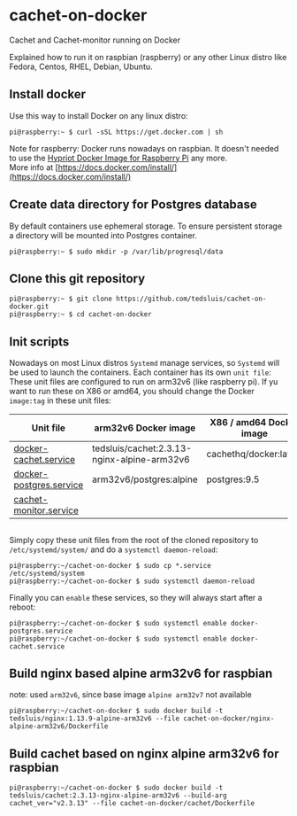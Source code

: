 # cachet-on-docker
Cachet and Cachet-monitor running on Docker
  
Explained how to run it on raspbian (raspberry) or any other Linux distro like Fedora, Centos, RHEL, Debian, Ubuntu.  
  
## Install docker  
Use this way to install Docker on any linux distro:  
```
pi@raspberry:~ $ curl -sSL https://get.docker.com | sh
```
Note for raspberry: Docker runs nowadays on raspbian. It doesn't needed to use the [Hypriot Docker Image for Raspberry Pi](https://blog.hypriot.com/getting-started-with-docker-on-your-arm-device/) any more.  
More info at [https://docs.docker.com/install/](https://docs.docker.com/install/)  
  
## Create data directory for Postgres database  
By default containers use ephemeral storage. To ensure persistent storage a directory will be mounted into Postgres container.   
```
pi@raspberry:~ $ sudo mkdir -p /var/lib/progresql/data
```
  
## Clone this git repository  
```
pi@raspberry:~ $ git clone https://github.com/tedsluis/cachet-on-docker.git
pi@raspberry:~ $ cd cachet-on-docker
```  
   
## Init scripts  
Nowadays on most Linux distros `Systemd` manage services, so `Systemd` will be used to launch the containers. Each container has its own `unit file`:  
These unit files are configured to run on arm32v6 (like raspberry pi). If yu want to run these on X86 or amd64, you should change the Docker `image:tag` in these unit files:  

| Unit file                                                                                                   | arm32v6 Docker image                        | X86 / amd64 Docker image |
| ----------------------------------------------------------------------------------------------------------- | ------------------------------------------- | ------------------------ |
| [docker-cachet.service](https://github.com/tedsluis/cachet-on-docker/blob/master/docker-cachet.service)     | tedsluis/cachet:2.3.13-nginx-alpine-arm32v6 | cachethq/docker:latest   |
| [docker-postgres.service](https://github.com/tedsluis/cachet-on-docker/blob/master/docker-postgres.service) | arm32v6/postgres:alpine                     | postgres:9.5             |
| [cachet-monitor.service](https://github.com/tedsluis/cachet-on-docker/blob/master/cachet-monitor.service)   |                                             |                          |
  
## 
Simply copy these unit files from the root of the cloned repository to `/etc/systemd/system/` and do a `systemctl daemon-reload`:  
```
pi@raspberry:~/cachet-on-docker $ sudo cp *.service /etc/systemd/system
pi@raspberry:~/cachet-on-docker $ sudo systemctl daemon-reload
```
Finally you can `enable` these services, so they will always start after a reboot:   
```
pi@raspberry:~/cachet-on-docker $ sudo systemctl enable docker-postgres.service
pi@raspberry:~/cachet-on-docker $ sudo systemctl enable docker-cachet.service
```
  
## Build nginx based alpine arm32v6 for raspbian
note: used `arm32v6`, since base image `alpine arm32v7` not available
```
pi@raspberry:~/cachet-on-docker $ sudo docker build -t tedsluis/nginx:1.13.9-alpine-arm32v6 --file cachet-on-docker/nginx-alpine-arm32v6/Dockerfile
```
  
## Build cachet based on nginx alpine arm32v6 for raspbian
```
pi@raspberry:~/cachet-on-docker $ sudo docker build -t tedsluis/cachet:2.3.13-nginx-alpine-arm32v6 --build-arg cachet_ver="v2.3.13" --file cachet-on-docker/cachet/Dockerfile
```
  
